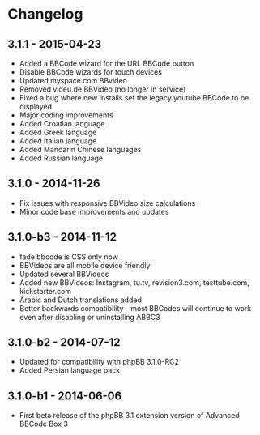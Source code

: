 # Changelog

## 3.1.1 - 2015-04-23

- Added a BBCode wizard for the URL BBCode button
- Disable BBCode wizards for touch devices
- Updated myspace.com BBvideo
- Removed videu.de BBVideo (no longer in service)
- Fixed a bug where new installs set the legacy youtube BBCode to be displayed
- Major coding improvements
- Added Croatian language
- Added Greek language
- Added Italian language
- Added Mandarin Chinese languages
- Added Russian language

## 3.1.0 - 2014-11-26

- Fix issues with responsive BBVideo size calculations
- Minor code base improvements and updates

## 3.1.0-b3 - 2014-11-12

- fade bbcode is CSS only now
- BBVideos are all mobile device friendly
- Updated several BBVideos
- Added new BBVideos: Instagram, tu.tv, revision3.com, testtube.com, kickstarter.com
- Arabic and Dutch translations added
- Better backwards compatibility - most BBCodes will continue to work even after disabling or uninstalling ABBC3

## 3.1.0-b2 - 2014-07-12

- Updated for compatibility with phpBB 3.1.0-RC2
- Added Persian language pack

## 3.1.0-b1 - 2014-06-06

- First beta release of the phpBB 3.1 extension version of Advanced BBCode Box 3
